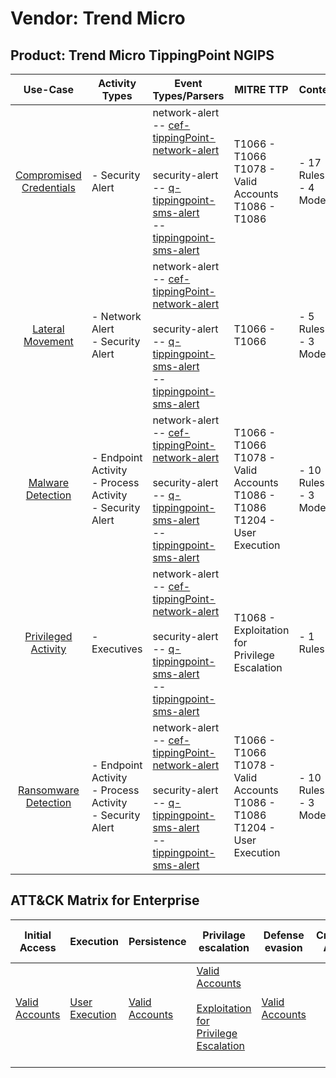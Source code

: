 Vendor: Trend Micro
===================
Product: Trend Micro TippingPoint NGIPS
---------------------------------------
|                                 Use-Case                                  | Activity Types                                                | Event Types/Parsers                                                                                                                                                                                                                                                                                                       | MITRE TTP                                                                              | Content                    |
|:-------------------------------------------------------------------------:| ------------------------------------------------------------- | ------------------------------------------------------------------------------------------------------------------------------------------------------------------------------------------------------------------------------------------------------------------------------------------------------------------------- | -------------------------------------------------------------------------------------- | -------------------------- |
| [Compromised Credentials](../UseCases/usecase_compromised_credentials.md) | - Security Alert                                              |  network-alert<br> -- [cef-tippingPoint-network-alert](../Parsers/parserContent_cef-tippingpoint-network-alert.md)<br><br> security-alert<br> -- [q-tippingpoint-sms-alert](../Parsers/parserContent_q-tippingpoint-sms-alert.md)<br> -- [tippingpoint-sms-alert](../Parsers/parserContent_tippingpoint-sms-alert.md)<br> | T1066 - T1066<br>T1078 - Valid Accounts<br>T1086 - T1086<br>                           |  - 17 Rules<br> - 4 Models |
|        [Lateral Movement](../UseCases/usecase_lateral_movement.md)        | - Network Alert<br>- Security Alert                           |  network-alert<br> -- [cef-tippingPoint-network-alert](../Parsers/parserContent_cef-tippingpoint-network-alert.md)<br><br> security-alert<br> -- [q-tippingpoint-sms-alert](../Parsers/parserContent_q-tippingpoint-sms-alert.md)<br> -- [tippingpoint-sms-alert](../Parsers/parserContent_tippingpoint-sms-alert.md)<br> | T1066 - T1066<br>                                                                      |  - 5 Rules<br> - 3 Models  |
|       [Malware Detection](../UseCases/usecase_malware_detection.md)       | - Endpoint Activity<br>- Process Activity<br>- Security Alert |  network-alert<br> -- [cef-tippingPoint-network-alert](../Parsers/parserContent_cef-tippingpoint-network-alert.md)<br><br> security-alert<br> -- [q-tippingpoint-sms-alert](../Parsers/parserContent_q-tippingpoint-sms-alert.md)<br> -- [tippingpoint-sms-alert](../Parsers/parserContent_tippingpoint-sms-alert.md)<br> | T1066 - T1066<br>T1078 - Valid Accounts<br>T1086 - T1086<br>T1204 - User Execution<br> |  - 10 Rules<br> - 3 Models |
|     [Privileged Activity](../UseCases/usecase_privileged_activity.md)     | - Executives                                                  |  network-alert<br> -- [cef-tippingPoint-network-alert](../Parsers/parserContent_cef-tippingpoint-network-alert.md)<br><br> security-alert<br> -- [q-tippingpoint-sms-alert](../Parsers/parserContent_q-tippingpoint-sms-alert.md)<br> -- [tippingpoint-sms-alert](../Parsers/parserContent_tippingpoint-sms-alert.md)<br> | T1068 - Exploitation for Privilege Escalation<br>                                      |  - 1 Rules<br>             |
|    [Ransomware Detection](../UseCases/usecase_ransomware_detection.md)    | - Endpoint Activity<br>- Process Activity<br>- Security Alert |  network-alert<br> -- [cef-tippingPoint-network-alert](../Parsers/parserContent_cef-tippingpoint-network-alert.md)<br><br> security-alert<br> -- [q-tippingpoint-sms-alert](../Parsers/parserContent_q-tippingpoint-sms-alert.md)<br> -- [tippingpoint-sms-alert](../Parsers/parserContent_tippingpoint-sms-alert.md)<br> | T1066 - T1066<br>T1078 - Valid Accounts<br>T1086 - T1086<br>T1204 - User Execution<br> |  - 10 Rules<br> - 3 Models |

ATT&CK Matrix for Enterprise
----------------------------
| Initial Access                                                      | Execution                                                           | Persistence                                                         | Privilage escalation                                                                                                                                          | Defense evasion                                                     | Credential Access | Discovery | Lateral Movement | Collection | Command and Control | Exfiltration | Impact |
| ------------------------------------------------------------------- | ------------------------------------------------------------------- | ------------------------------------------------------------------- | ------------------------------------------------------------------------------------------------------------------------------------------------------------- | ------------------------------------------------------------------- | ----------------- | --------- | ---------------- | ---------- | ------------------- | ------------ | ------ |
| [Valid Accounts](https://attack.mitre.org/techniques/T1078)<br><br> | [User Execution](https://attack.mitre.org/techniques/T1204)<br><br> | [Valid Accounts](https://attack.mitre.org/techniques/T1078)<br><br> | [Valid Accounts](https://attack.mitre.org/techniques/T1078)<br><br>[Exploitation for Privilege Escalation](https://attack.mitre.org/techniques/T1068)<br><br> | [Valid Accounts](https://attack.mitre.org/techniques/T1078)<br><br> |                   |           |                  |            |                     |              |        |